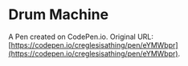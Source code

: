 # Drum Machine

A Pen created on CodePen.io. Original URL: [https://codepen.io/creglesisathing/pen/eYMWbpr](https://codepen.io/creglesisathing/pen/eYMWbpr).

